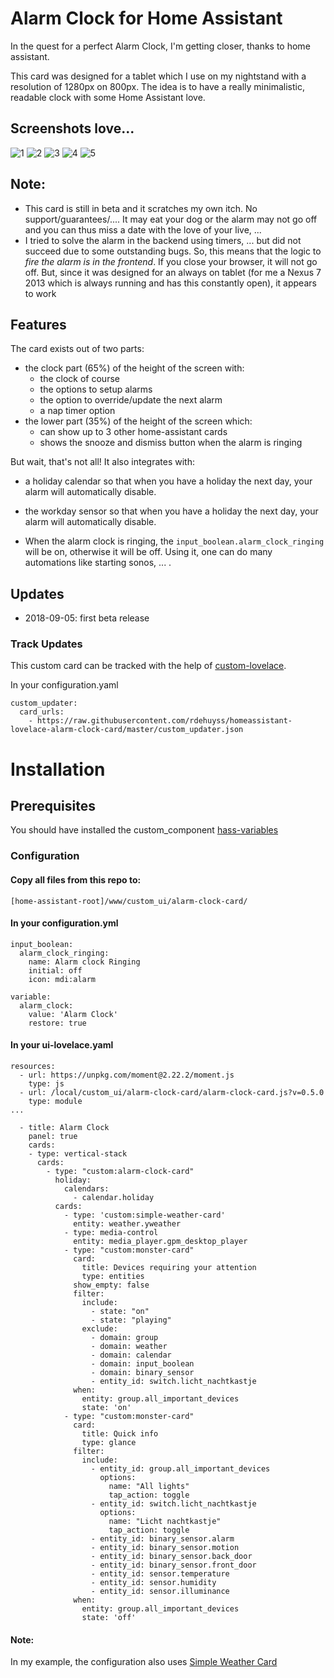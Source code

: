 # Alarm Clock for Home Assistant

In the quest for a perfect Alarm Clock, I'm getting closer, thanks to home assistant.

This card was designed for a tablet which I use on my nightstand with a resolution of 1280px on 800px. 
The idea is to have a really minimalistic, readable clock with some Home Assistant love. 

## Screenshots love...
![](https://i.imgur.com/sP5DNxC.png "1")
![](https://i.imgur.com/6Mbs0H6.png "2")
![](https://i.imgur.com/sMX4Ru9.png "3")
![](https://i.imgur.com/E3QcX0F.png "4")
![](https://i.imgur.com/ErtOXPq.png "5")

## Note:
- This card is still in beta and it scratches my own itch. No support/guarantees/.... It may eat your dog or the alarm may not go off and you can thus miss a date with the love of your live, ...
- I tried to solve the alarm in the backend using timers, ... but did not succeed due to some outstanding bugs. So, this means that the logic to *fire the alarm is in the frontend*. If you close your browser, it will not go off. But, since it was designed for an always on tablet (for me a Nexus 7 2013 which is always running and has this constantly open), it appears to work


## Features
The card exists out of two parts:
* the clock part (65%) of the height of the screen with:
  * the clock of course
  * the options to setup alarms
  * the option to override/update the next alarm
  * a nap timer option
* the lower part (35%) of the height of the screen which:
  * can show up to 3 other home-assistant cards
  * shows the snooze and dismiss button when the alarm is ringing
  
But wait, that's not all! It also integrates with:
* a holiday calendar so that when you have a holiday the next day, your alarm will automatically disable.
* the workday sensor so that when you have a holiday the next day, your alarm will automatically disable.

* When the alarm clock is ringing, the `input_boolean.alarm_clock_ringing` will be on, otherwise it will be off. Using it, one can do many automations like starting sonos, ... .

## Updates
* 2018-09-05: first beta release

### Track Updates
This custom card can be tracked with the help of [custom-lovelace](https://github.com/ciotlosm/custom-lovelace).

In your configuration.yaml

```
custom_updater:
  card_urls:
    - https://raw.githubusercontent.com/rdehuyss/homeassistant-lovelace-alarm-clock-card/master/custom_updater.json
```
# Installation
## Prerequisites
You should have installed the custom_component [hass-variables](https://github.com/rogro82/hass-variables)

### Configuration
#### Copy all files from this repo to:
`[home-assistant-root]/www/custom_ui/alarm-clock-card/`

#### In your configuration.yml
```
input_boolean:
  alarm_clock_ringing:
    name: Alarm clock Ringing
    initial: off
    icon: mdi:alarm

variable:
  alarm_clock:
    value: 'Alarm Clock'
    restore: true
```

#### In your ui-lovelace.yaml

```
resources:
  - url: https://unpkg.com/moment@2.22.2/moment.js
    type: js
  - url: /local/custom_ui/alarm-clock-card/alarm-clock-card.js?v=0.5.0
    type: module
...

  - title: Alarm Clock
    panel: true
    cards:
    - type: vertical-stack
      cards:
        - type: "custom:alarm-clock-card"
          holiday:
            calendars:
              - calendar.holiday
          cards:
            - type: 'custom:simple-weather-card'
              entity: weather.yweather
            - type: media-control
              entity: media_player.gpm_desktop_player
            - type: "custom:monster-card"
              card:
                title: Devices requiring your attention
                type: entities
              show_empty: false
              filter:
                include:
                  - state: "on"
                  - state: "playing"
                exclude:
                  - domain: group
                  - domain: weather
                  - domain: calendar
                  - domain: input_boolean
                  - domain: binary_sensor
                  - entity_id: switch.licht_nachtkastje
              when:
                entity: group.all_important_devices
                state: 'on'
            - type: "custom:monster-card"
              card:
                title: Quick info
                type: glance
              filter:
                include:
                  - entity_id: group.all_important_devices
                    options:
                      name: "All lights"
                      tap_action: toggle
                  - entity_id: switch.licht_nachtkastje
                    options:
                      name: "Licht nachtkastje"
                      tap_action: toggle
                  - entity_id: binary_sensor.alarm
                  - entity_id: binary_sensor.motion
                  - entity_id: binary_sensor.back_door
                  - entity_id: binary_sensor.front_door
                  - entity_id: sensor.temperature
                  - entity_id: sensor.humidity
                  - entity_id: sensor.illuminance
              when:
                entity: group.all_important_devices
                state: 'off'

```

#### Note:
In my example, the configuration also uses [Simple Weather Card](https://github.com/rdehuyss/homeassistant-lovelace-simple-weather-card)


